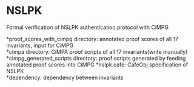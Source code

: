 # NSLPK
Formal verification of NSLPK authentication protocol with CiMPG 
  
*proof_scores_with_cimpg directory: annotated proof scores of all 17 invariants, input for CiMPG  
*cimpa directory: CiMPA proof scripts of all 17 invariants(write manually)   
*cimpg_generated_scripts directory: proof scripts generated by feeding annotated proof scores into CiMPG
*nslpk.cafe: CafeObj specification of NSLPK   
*dependency: dependency between invariants  



